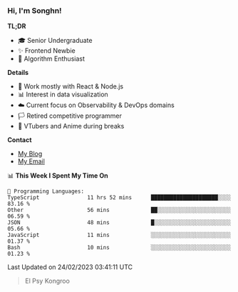 ### Hi, I'm Songhn!

**TL;DR**

- 🎓 Senior Undergraduate
- ✨ Frontend Newbie
- 🎈 Algorithm Enthusiast

**Details**

- 🎯 Work mostly with React & Node.js
- 📊 Interest in data visualization
- ☁️ Current focus on Observability & DevOps domains
- 🏳️ Retired competitive programmer
- 🍵 VTubers and Anime during breaks

**Contact**
- [My Blog](https://blog.songhn.com)
- [My Email](mailto:nana7mi@duck.com)

<!--START_SECTION:waka-->
📊 **This Week I Spent My Time On** 

```text
💬 Programming Languages: 
TypeScript               11 hrs 52 mins      █████████████████████░░░░   83.16 % 
Other                    56 mins             ██░░░░░░░░░░░░░░░░░░░░░░░   06.59 % 
JSON                     48 mins             █░░░░░░░░░░░░░░░░░░░░░░░░   05.66 % 
JavaScript               11 mins             ░░░░░░░░░░░░░░░░░░░░░░░░░   01.37 % 
Bash                     10 mins             ░░░░░░░░░░░░░░░░░░░░░░░░░   01.23 % 
```


 Last Updated on 24/02/2023 03:41:11 UTC
<!--END_SECTION:waka-->

> El Psy Kongroo
